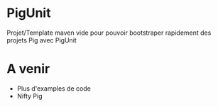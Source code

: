 # PigUnit

Projet/Template maven vide pour pouvoir bootstraper rapidement des projets Pig avec PigUnit

# A venir
  * Plus d'examples de code
  * Nifty Pig
